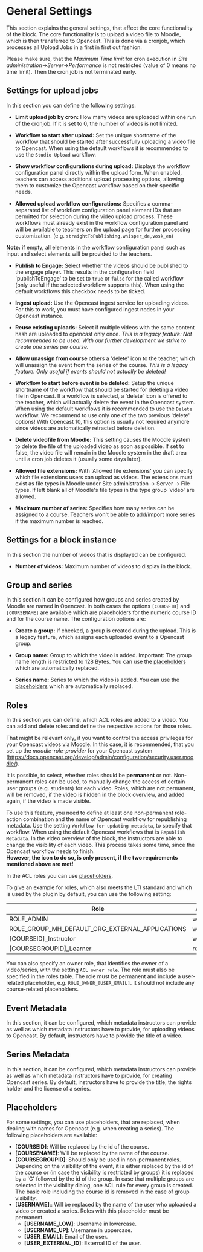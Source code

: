 # General Settings
This section explains the general settings, that affect the core functionality of the block.
The core functionality is to upload a video file to Moodle, which is then transferred to Opencast.
This is done via a cronjob, which processes all Upload Jobs in a first in first out fashion.

Please make sure, that the *Maximum Time limit* for cron execution in *Site administration*->*Server*->*Performance* is not restricted (value of 0 means no time limit).
Then the cron job is not terminated early.

## Settings for upload jobs

In this section you can define the following settings:

* **Limit upload job by cron:** How many videos are uploaded within one run of the cronjob. If it is set to 0, the number of videos is not limited.

* **Workflow to start after upload:** Set the unique shortname of the workflow that should be started after successfully uploading a video file to Opencast. When using the default workflows it is recommended to use the `Studio Upload` workflow.

* **Show workflow configurations during upload:** Displays the workflow configuration panel directly within the upload form. When enabled, teachers can access additional upload processing options, allowing them to customize the Opencast workflow based on their specific needs.

* **Allowed upload workflow configurations:** Specifies a comma-separated list of workflow configuration panel element IDs that are permitted for selection during the video upload process. These workflows must already exist in the workflow configuration panel and will be available to teachers on the upload page for further processing customization. (e.g. `straightToPublishing,whisper_de,vosk_en`)

**Note:** if empty, all elements in the workflow configuration panel such as input and select elements will be provided to the teachers.

* **Publish to Engage:**  Select whether the videos should be published to the engage player. This results in the configuration field 'publishToEngage' to be set to `true` or `false` for the called workflow (only useful if the selected workflow supports this). When using the default workflows this checkbox needs to be ticked.

* **Ingest upload:** Use the Opencast ingest service for uploading videos. For this to work, you must have configured ingest nodes in your Opencast instance.

* **Reuse existing uploads:** Select if multiple videos with the same content hash are uploaded to opencast only once. *This is a legacy feature: Not recommended to be used. With our further development we strive to create one series per course.*

* **Allow unassign from course** others a 'delete' icon to the teacher, which will unassign the event from the series of the course. *This is a legacy feature: Only useful if events should not actually be deleted!*

* **Workflow to start before event is be deleted:** Setup the unique shortname of the workflow that should be started for deleting a video file in Opencast. If a workflow is selected, a 'delete' icon is offered to the teacher, which will actually delete the event in the Opencast system. When using the default workflows it is recommended to use the `Delete` workflow. We recommend to use only one of the two previous 'delete' options! With Opencast 10, this option is usually not required anymore since videos are automatically retracted before deletion.

* **Delete videofile from Moodle:** This setting causes the Moodle system to delete the file of the uploaded video as soon as possible. If set to false, the video file will remain in the Moodle system in the draft area until a cron job deletes it (usually some days later).

* **Allowed file extensions:** With 'Allowed file extensions' you can specify which file extensions users can upload as videos. The extensions must exist as file types in Moodle under Site administration -> Server -> File types. If left blank all of Moodle's file types in the type group 'video' are allowed.

* **Maximum number of series:** Specifies how many series can be assigned to a course. Teachers won't be able to add/import more series if the maximum number is reached.

## Settings for a block instance
In this section the number of videos that is displayed can be configured.

* **Number of videos:** Maximum number of videos to display in the block.

## Group and series
In this section it can be configured how groups and series created by Moodle are named in Opencast. In both cases the options `[COURSEID]` and `[COURSENAME]` are available which are placeholders for the numeric course ID and for the course name. The configuration options are:

* **Create a group:** If checked, a group is created during the upload. This is a legacy feature, which assigns each uploaded event to a Opencast group.

* **Group name:** Group to which the video is added. Important: The group name length is restricted to 128 Bytes. You can use the [placeholders](#placeholders) which are automatically replaced.

* **Series name:** Series to which the video is added. You can use the [placeholders](#placeholders) which are automatically replaced.

## Roles
In this section you can define, which ACL roles are added to a video. You can add and delete roles and define the respective actions for those roles.

That might be relevant only, if you want to control the access privileges for your Opencast videos via Moodle. In this case, it is recommended, that you set up the *moodle-role-provider* for your Opencast system (https://docs.opencast.org/develop/admin/configuration/security.user.moodle/).

It is possible, to select, whether roles should be **permanent** or not. Non-permanent roles can be used, to manually change the access of certain user groups (e.g. students) for each video.
Roles, which are not permanent, will be removed, if the video is hidden in the block overview, and added again, if the video is made visible.

To use this feature, you need to define at least one non-permanent role-action combination and the name of Opencast workflow for republishing metadata. Use the setting `Workflow for updating metadata`, to specify that workflow.
When using the default Opencast workflows that is `Republish Metadata`. In the video overview of the block, the instructors are able to change the visibility of each video.
This process takes some time, since the Opencast workflow needs to finish.<br>
**However, the icon to do so, is only present, if the two requirements mentioned above are met!**

In the ACL roles you can use [placeholders](#placeholders).

To give an example for roles, which also meets the LTI standard and which is used by the plugin by default, you can use the following setting:

| Role                                            | Actions    | Permanent |
| ------------------------------------------------|------------|-----------|
| ROLE_ADMIN                                      | write,read | Yes       |
| ROLE_GROUP_MH_DEFAULT_ORG_EXTERNAL_APPLICATIONS | write,read | Yes       |
| [COURSEID]_Instructor                           | write,read | Yes       |
| [COURSEGROUPID]_Learner                         | read       | No        |

You can also specify an owner role, that identifies the owner of a video/series, with the setting `ACL owner role`. The role must also be specified in the roles table. The role must be permanent and include a user-related placeholder, e.g. `ROLE_OWNER_[USER_EMAIL]`. It should not include any course-related placeholders.

## Event Metadata
In this section, it can be configured, which metadata instructors can provide as well as which metadata instructors have to provide, for uploading videos to Opencast. By default, instructors have to provide the title of a video.

## Series Metadata
In this section, it can be configured, which metadata instructors can provide as well as which metadata instructors have to provide, for creating Opencast series. By default, instructors have to provide the title, the rights holder and the license of a series.

## Placeholders
For some settings, you can use placeholders, that are replaced, when dealing with names for Opencast (e.g. when creating a series).
The following placeholders are available:

* **[COURSEID]**: Will be replaced by the id of the course.
* **[COURSENAME]**: Will be replaced by the name of the course.
* **[COURSEGROUPID]**:  Should only be used in non-permanent roles.
  Depending on the visibility of the event, it is either replaced by the id of the course or
  (in case the visibility is restricted by groups) it is replaced by a 'G' followed by the id of the group.
  In case that multiple groups are selected in the visibility dialog, one ACL rule for every group is created.
  The basic role including the course id is removed in the case of group visibility.
* **[USERNAME]**:: Will be replaced by the name of the user who uploaded a video or created a series. Roles with this placeholder must be permanent.
  - **[USERNAME_LOW]**: Username in lowercase.
  - **[USERNAME_UP]**: Username in uppercase.
  - **[USER_EMAIL]**: Email of the user.
  - **[USER_EXTERNAL_ID]**: External ID of the user.
